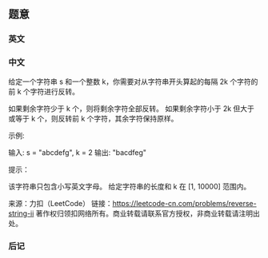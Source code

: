 ## 题意

### 英文

### 中文

给定一个字符串 s 和一个整数 k，你需要对从字符串开头算起的每隔 2k 个字符的前 k 个字符进行反转。

如果剩余字符少于 k 个，则将剩余字符全部反转。
如果剩余字符小于 2k 但大于或等于 k 个，则反转前 k 个字符，其余字符保持原样。
 

示例:

输入: s = "abcdefg", k = 2
输出: "bacdfeg"
 

提示：

该字符串只包含小写英文字母。
给定字符串的长度和 k 在 [1, 10000] 范围内。

来源：力扣（LeetCode）
链接：https://leetcode-cn.com/problems/reverse-string-ii
著作权归领扣网络所有。商业转载请联系官方授权，非商业转载请注明出处。

### 后记